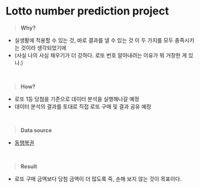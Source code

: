 # Lotto number prediction project

> **Why?**

- 실생활에 적용할 수 있는 것, 바로 결과를 낼 수 있는 것 이 두 가지를 모두 충족시키는 것이라 생각되었기에 
- (사실 나의 사심 채우기가 더 강하다. 로또 번호 알아내려는 이유가 뭐 거창한 게 있나.)

<br>

> **How?** 

- 로또 1등 당첨을 기준으로 데이터 분석을 실행해나갈 예정 
- 데이터 분석의 결과를 토대로 직접 로또 구매 및 결과 공유 예정 
<br>

> **Data source**

- [동행복권](https://www.dhlottery.co.kr/common.do?method=main)
<br>

> **Result**

- 로또 구매 금액보다 당첨 금액이 더 많도록 즉, 손해 보지 않는 것이 목표이다.
